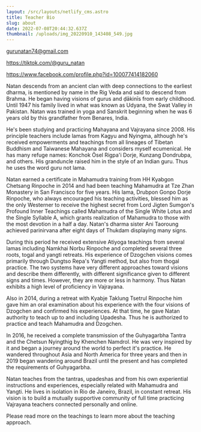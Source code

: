 ```yaml
---
layout: /src/layouts/netlify_cms.astro
title: Teacher Bio
slug: about
date: 2022-07-08T20:44:32.637Z
thumbnail: /uploads/img_20220910_143408_549.jpg
---
```


<gurunatan74@gmail.com>

<https://tiktok.com/@guru_natan>

<https://www.facebook.com/profile.php?id=100077414182060>

Natan descends from an ancient clan with deep connections to the earliest dharma, is mentioned by name in the Rig Veda and said to descend from Brahma. He began having visions of gurus and ḍākinīs from early childhood. Until 1947 his family lived in what was known as Udyana, the Swat Valley in Pakistan. Natan was trained in yoga and Sanskrit beginning when he was 6 years old by this grandfather from Benares, India.

He's been studying and practicing Mahayana and Vajrayana since 2008. His principle teachers include lamas from Kagyu and Nyingma, although he's received empowerments and teachings from all lineages of Tibetan Buddhism and Taiwanese Mahayana and considers myself ecumenical. He has many refuge names: Konchok Ösel Rigpa'i Dorje, Kunzang Dondrubpa, and others. His granduncle raised him in the style of an Indian guru. Thus he uses the word guru not lama.

Natan earned a certificate in Mahamudra training from HH Kyabgon Chetsang Rinpoche in 2014 and had been teaching Mahamudra at Tze Zhan Monastery in San Francisco for five years. His lama, Drubpon Gonpo Dorje Rinpoche, who always encouraged his teaching activities, blessed him as the only Westerner to receive the highest secret from Lord Jigten Sumgon's Profound Inner Teachings called Mahamudra of the Single White Lotus and the Single Syllable A, which grants realization of Mahamudra to those with the most devotion in a half a day. Natan's dharma sister Ani Taoroung achieved parinirvana after eight days of Thukdam displaying many signs.

During this period he received extensive Atiyoga teachings from several lamas including Namkhai Norbu Rinpoche and completed several three roots, togal and yangti retreats. His experience of Dzogchen visions comes primarily through Dungtso Repa's Yangti method, but also from thogal practice. The two systems have very different approaches toward visions and describe them differently, with different significance given to different signs and times. However, they are more or less in harmony. Thus Natan exhibits a high level of proficiency in Vajrayana.

Also in 2014, during a retreat with Kyabje Taklung Tsetrul Rinpoche him gave him an oral examination about his experience with the four visions of Dzogchen and confirmed his experiences. At that time, he gave Natan authority to teach up to and including Upadesha. Thus he is authorized to practice and teach Mahamudra and Dzogchen.

In 2016, he received a complete transmission of the Guhyagarbha Tantra and the Chetsun Nyingthig by Khenchen Namdrol. He was very inspired by it and began a journey around the world to perfect it's practice. He wandered throughout Asia and North America for three years and then in 2019 began wandering around Brazil until the present and has completed the requirements of Guhyagarbha.

Natan teaches from the tantras, upadeshas and from his own experiential instructions and experiences, especially related with Mahamudra and Yangti. He lives in isolation in Rio de Janeiro, Brazil, in constant retreat. His vision is to build a mutually supportive community of full time practicing Vajrayana teachers connected personally and online.

Please read more on the teachings to learn more about the teaching approach.
